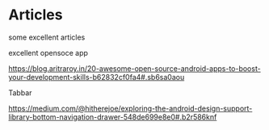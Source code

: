 # Articles
some excellent articles





excellent opensoce app

https://blog.aritraroy.in/20-awesome-open-source-android-apps-to-boost-your-development-skills-b62832cf0fa4#.sb6sa0aou



Tabbar 

https://medium.com/@hitherejoe/exploring-the-android-design-support-library-bottom-navigation-drawer-548de699e8e0#.b2r586knf





